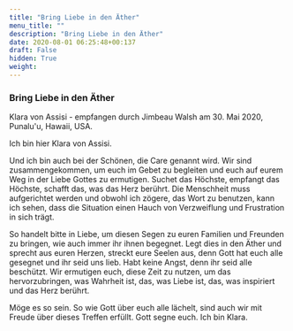 ```yaml
---
title: "Bring Liebe in den Äther"
menu_title: ""
description: "Bring Liebe in den Äther"
date: 2020-08-01 06:25:48+00:137
draft: False
hidden: True
weight:
---
```

### Bring Liebe in den Äther

Klara von Assisi - empfangen durch Jimbeau Walsh am 30. Mai 2020, Punalu'u, Hawaii, USA.

Ich bin hier Klara von Assisi.

Und ich bin auch bei der Schönen, die Care genannt wird. Wir sind zusammengekommen, um euch im Gebet zu begleiten und euch auf eurem Weg in der Liebe Gottes zu ermutigen. Suchet das Höchste, empfangt das Höchste, schafft das, was das Herz berührt. Die Menschheit muss aufgerichtet werden und obwohl ich zögere, das Wort zu benutzen, kann ich sehen, dass die Situation einen Hauch von Verzweiflung und Frustration in sich trägt.

So handelt bitte in Liebe, um diesen Segen zu euren Familien und Freunden zu bringen, wie auch immer ihr ihnen begegnet. Legt dies in den Äther und sprecht aus euren Herzen, streckt eure Seelen aus, denn Gott hat euch alle gesegnet und ihr seid uns lieb. Habt keine Angst, denn ihr seid alle beschützt. Wir ermutigen euch, diese Zeit zu nutzen, um das hervorzubringen, was Wahrheit ist, das, was Liebe ist, das, was inspiriert und das Herz berührt.

Möge es so sein. So wie Gott über euch alle lächelt, sind auch wir mit Freude über dieses Treffen erfüllt. Gott segne euch. Ich bin Klara.
